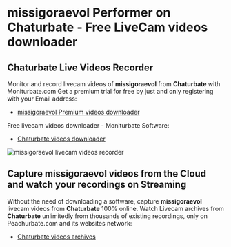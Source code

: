 # missigoraevol Performer on Chaturbate - Free LiveCam videos downloader

## Chaturbate Live Videos Recorder

Monitor and record livecam videos of **missigoraevol** from **Chaturbate** with Moniturbate.com
Get a premium trial for free by just and only registering with your Email address:
* [missigoraevol Premium videos downloader](https://moniturbate.com/request-demo-licence-key.html)

Free livecam videos downloader - Moniturbate Software:
* [Chaturbate videos downloader](https://moniturbate.com/moniturbate-download-software.html)

![missigoraevol livecam videos recorder](https://peachurnet.com/templates/moniturbate-software.png)


## Capture missigoraevol videos from the Cloud and watch your recordings on Streaming

Without the need of downloading a software, capture **missigoraevol** livecam videos from **Chaturbate** 100% online.
Watch Livecam archives from **Chaturbate** unlimitedly from thousands of existing recordings, only on Peachurbate.com and its websites network:
* [Chaturbate videos archives](https://peachurnet.com/)